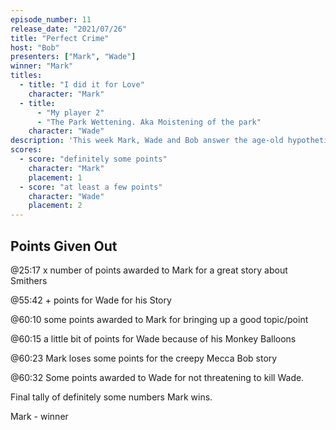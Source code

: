 ```yaml
---
episode_number: 11
release_date: "2021/07/26"
title: "Perfect Crime"
host: "Bob"
presenters: ["Mark", "Wade"]
winner: "Mark"
titles:
  - title: "I did it for Love"
    character: "Mark"
  - title:
      - "My player 2"
      - "The Park Wettening. Aka Moistening of the park"
    character: "Wade"
description: 'This week Mark, Wade and Bob answer the age-old hypothetical question: what is the "perfect crime?"'
scores:
  - score: "definitely some points"
    character: "Mark"
    placement: 1
  - score: "at least a few points"
    character: "Wade"
    placement: 2
---
```


## Points Given Out

@25:17 x number of points awarded to Mark for a great story about Smithers

@55:42 + points for Wade for his Story

@60:10 some points awarded to Mark for bringing up a good topic/point

@60:15 a little bit of points for Wade because of his Monkey Balloons

@60:23 Mark loses some points for the creepy Mecca Bob story

@60:32 Some points awarded to Wade for not threatening to kill Wade.

Final tally of definitely some numbers Mark wins.

Mark - winner
